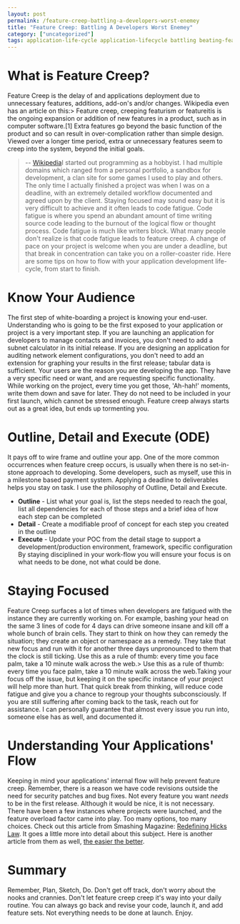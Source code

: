 ```yaml
---
layout: post
permalink: /feature-creep-battling-a-developers-worst-enemey
title: "Feature Creep: Battling A Developers Worst Enemey"
category: ["uncategorized"]
tags: application-life-cycle application-lifecycle battling beating-feature-creep feature-creep life-cycle
---
```

# What is Feature Creep?
Feature Creep is the delay of and applications deployment due to unnecessary features, additions, add-on's and/or changes. Wikipedia even has an article on this:> Feature creep, creeping featurism or featureitis is the ongoing expansion or addition of new features in a product, such as in computer software.[1] Extra features go beyond the basic function of the product and so can result in over-complication rather than simple design. Viewed over a longer time period, extra or unnecessary features seem to creep into the system, beyond the initial goals.  
> -- [Wikipedia](http://en.wikipedia.org/wiki/Feature_creep "Feature Creep")I started out programming as a hobbyist. I had multiple domains which ranged from a personal portfolio, a sandbox for development, a clan site for some games I used to play and others. The only time I actually finished a project was when I was on a deadline, with an extremely detailed workflow documented and agreed upon by the client. Staying focused may sound easy but it is very difficult to achieve and it often leads to code fatigue. Code fatigue is where you spend an abundant amount of time writing source code leading to the burnout of the logical flow or thought process. Code fatigue is much like writers block. What many people don't realize is that code fatigue leads to feature creep. A change of pace on your project is welcome when you are under a deadline, but that break in concentration can take you on a roller-coaster ride. Here are some tips on how to flow with your application development life-cycle, from start to finish. 
# Know Your Audience
The first step of white-boarding a project is knowing your end-user. Understanding who is going to be the first exposed to your application or project is a very important step. If you are launching an application for developers to manage contacts and invoices, you don't need to add a subnet calculator in its initial release. If you are designing an application for auditing network element configurations, you don't need to add an extension for graphing your results in the first release; tabular data is sufficient. Your users are the reason you are developing the app. They have a very specific need or want, and are requesting specific functionality. While working on the project, every time you get those, 'Ah-hah!' moments, write them down and save for later. They do not need to be included in your first launch, which cannot be stressed enough. Feature creep always starts out as a great idea, but ends up tormenting you.
# Outline, Detail and Execute (ODE)
It pays off to wire frame and outline your app. One of the more common occurrences when feature creep occurs, is usually when there is no set-in-stone approach to developing. Some developers, such as myself, use this in a milestone based payment system. Applying a deadline to deliverables helps you stay on task. I use the philosophy of Outline, Detail and Execute.
- **Outline** - List what your goal is, list the steps needed to reach the goal, list all dependencies for each of those steps and a brief idea of how each step can be completed
- **Detail** - Create a modifiable proof of concept for each step you created in the outline
- **Execute** - Update your POC from the detail stage to support a development/production environment, framework, specific configuration
By staying disciplined in your work-flow you will ensure your focus is on what needs to be done, not what could be done.
# Staying Focused
Feature Creep surfaces a lot of times when developers are fatigued with the instance they are currently working on. For example, bashing your head on the same 3 lines of code for 4 days can drive someone insane and kill off a whole bunch of brain cells. They start to think on how they can remedy the situation; they create an object or namespace as a remedy. They take that new focus and run with it for another three days unpronounced to them that the clock is still ticking. Use this as a rule of thumb: every time you face palm, take a 10 minute walk across the web.> Use this as a rule of thumb: every time you face palm, take a 10 minute walk across the web.Taking your focus off the issue, but keeping it on the specific instance of your project will help more than hurt. That quick break from thinking, will reduce code fatigue and give you a chance to regroup your thoughts subconsciously. If you are still suffering after coming back to the task, reach out for assistance. I can personally guarantee that almost every issue you run into, someone else has as well, and documented it.
# Understanding Your Applications' Flow
Keeping in mind your applications' internal flow will help prevent feature creep. Remember, there is a reason we have code revisions outside the need for security patches and bug fixes. Not every feature you want _needs_ to be in the first release. Although it would be nice, it is not necessary. There have been a few instances where projects were launched, and the feature overload factor came into play. Too many options, too many choices. Check out this article from Smashing Magazine: [Redefining Hicks Law](http://uxdesign.smashingmagazine.com/2012/02/23/redefining-hicks-law/ "Redefining Hicks Law"). It goes a little more into detail about this subject. Here is another article from them as well, [the easier the better](http://www.smashingmagazine.com/2011/11/28/easier-is-better-than-better/ "The Easier The Better").
# Summary
Remember, Plan, Sketch, Do. Don't get off track, don't worry about the nooks and crannies. Don't let feature creep creep it's way into your daily routine. You can always go back and revise your code, launch it, and add feature sets. Not everything needs to be done at launch. Enjoy.